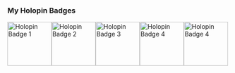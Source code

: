 ### My Holopin Badges

<img src="https://assets.holopin.io/hf2024levels/level0-sloth-terminal-0-0-0-0.webp" alt="Holopin Badge 1" width="100px" /><img src="https://assets.holopin.io/hf2024levels/level1-sloth-terminal-coffee-0-0-0.webp" alt="Holopin Badge 2" width="100px" /><img src="https://assets.holopin.io/hf2024levels/level2-sloth-terminal-coffee-robe-0-0.webp" alt="Holopin Badge 3" width="100px" /><img src="https://assets.holopin.io/hf2024levels/level3-sloth-terminal-coffee-robe-witch-0.webp" alt="Holopin Badge 4" width="100px" /><img src="https://assets.holopin.io/hf2024levels/level4-sloth-terminal-coffee-robe-witch-moon.webp" alt="Holopin Badge 4" width="100px" />



